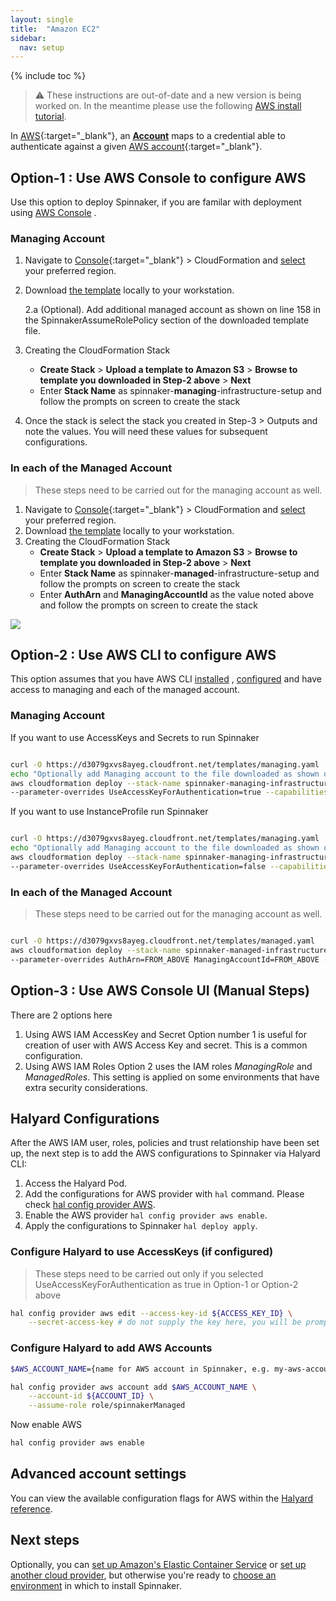 ```yaml
---
layout: single
title:  "Amazon EC2"
sidebar:
  nav: setup
---
```


{% include toc %}

> :warning: These instructions are out-of-date and a new version is being
> worked on. In the meantime please use the following
> [AWS install tutorial](https://aws.amazon.com/blogs/opensource/continuous-delivery-spinnaker-amazon-eks/).

In [AWS](https://aws.amazon.com/){:target="\_blank"}, an [__Account__](/concepts/providers/#accounts)
maps to a credential able to authenticate against a given [AWS
account](https://aws.amazon.com/account/){:target="\_blank"}.

## Option-1 : Use AWS Console to configure AWS

Use this option to deploy Spinnaker, if you are familar with deployment using [AWS Console](https://console.aws.amazon.com/) .

### Managing Account
1. Navigate to [Console](https://console.aws.amazon.com/){:target="\_blank"} > CloudFormation and [select](https://docs.aws.amazon.com/awsconsolehelpdocs/latest/gsg/getting-started.html#select-region) your preferred region.
2. Download [the template](https://d3079gxvs8ayeg.cloudfront.net/templates/managing.yaml) locally to your workstation.

    2.a (Optional). Add additional managed account as shown on line 158 in the SpinnakerAssumeRolePolicy section of the downloaded template file.
3. Creating the CloudFormation Stack
    * __Create Stack__ > __Upload a template to Amazon S3__ > __Browse to template you downloaded in Step-2 above__ > __Next__
    * Enter __Stack Name__ as spinnaker-**managing**-infrastructure-setup and follow the prompts on screen to create the stack
4. Once the stack is select the stack you created in Step-3 > Outputs and note the values. You will need these values for subsequent configurations.


### In each of the Managed Account

> These steps need to be carried out for the managing account as well.

1. Navigate to [Console](https://console.aws.amazon.com/){:target="\_blank"} > CloudFormation and [select](https://docs.aws.amazon.com/awsconsolehelpdocs/latest/gsg/getting-started.html#select-region) your preferred region.
2. Download [the template](https://d3079gxvs8ayeg.cloudfront.net/templates/managed.yaml) locally to your workstation.
3. Creating the CloudFormation Stack
    * __Create Stack__ > __Upload a template to Amazon S3__ > __Browse to template you downloaded in Step-2 above__ > __Next__
    * Enter __Stack Name__ as spinnaker-**managed**-infrastructure-setup and follow the prompts on screen to create the stack
    * Enter __AuthArn__ and __ManagingAccountId__ as the value noted above and follow the prompts on screen to create the stack

![](../outputs_cloudformation.png)

## Option-2 : Use AWS CLI to configure AWS

This option assumes that you have AWS CLI [installed](https://docs.aws.amazon.com/cli/latest/userguide/installing.html) ,
[configured](https://docs.aws.amazon.com/cli/latest/userguide/cli-chap-getting-started.html) and have access to managing and each of the managed account.


### Managing Account

If you want to use AccessKeys and Secrets to run Spinnaker

```bash

curl -O https://d3079gxvs8ayeg.cloudfront.net/templates/managing.yaml
echo "Optionally add Managing account to the file downloaded as shown on line 158 in the SpinnakerAssumeRolePolicy section of the downloaded file."
aws cloudformation deploy --stack-name spinnaker-managing-infrastructure-setup --template-file managing.yaml \
--parameter-overrides UseAccessKeyForAuthentication=true --capabilities CAPABILITY_NAMED_IAM --region us-west-2
```

If you want to use InstanceProfile run Spinnaker

```bash

curl -O https://d3079gxvs8ayeg.cloudfront.net/templates/managing.yaml
echo "Optionally add Managing account to the file downloaded as shown on line 158 in the SpinnakerAssumeRolePolicy section of the downloaded file."
aws cloudformation deploy --stack-name spinnaker-managing-infrastructure-setup --template-file managing.yaml \
--parameter-overrides UseAccessKeyForAuthentication=false --capabilities CAPABILITY_NAMED_IAM --region us-west-2
```

### In each of the Managed Account

> These steps need to be carried out for the managing account as well.


```bash

curl -O https://d3079gxvs8ayeg.cloudfront.net/templates/managed.yaml
aws cloudformation deploy --stack-name spinnaker-managed-infrastructure-setup --template-file managed.yaml \
--parameter-overrides AuthArn=FROM_ABOVE ManagingAccountId=FROM_ABOVE --capabilities CAPABILITY_NAMED_IAM --region us-west-2
```

## Option-3 : Use AWS Console UI (Manual Steps) 

There are 2 options here
1. Using AWS IAM AccessKey and Secret
Option number 1 is useful for creation of user with AWS Access Key and secret. This is a common configuration. 
2. Using AWS IAM Roles
Option 2 uses the IAM roles *ManagingRole* and *ManagedRoles*. This setting is applied on some environments that have extra security considerations.

## Halyard Configurations
After the AWS IAM user, roles, policies and trust relationship have been set up, the next step is to add the AWS configurations to Spinnaker via Halyard CLI:

1. Access the Halyard Pod.
2. Add the configurations for AWS provider with `hal` command. Please check [hal config provider AWS](https://www.spinnaker.io/reference/halyard/commands/#hal-config-provider-aws).
3. Enable the AWS provider `hal config provider aws enable`.
4. Apply the configurations to Spinnaker `hal deploy apply`.

### Configure Halyard to use AccessKeys (if configured)

> These steps need to be carried out only if you selected UseAccessKeyForAuthentication as true in Option-1 or Option-2 above

```bash
hal config provider aws edit --access-key-id ${ACCESS_KEY_ID} \
    --secret-access-key # do not supply the key here, you will be prompted
```

### Configure Halyard to add AWS Accounts

```bash
$AWS_ACCOUNT_NAME={name for AWS account in Spinnaker, e.g. my-aws-account}

hal config provider aws account add $AWS_ACCOUNT_NAME \
    --account-id ${ACCOUNT_ID} \
    --assume-role role/spinnakerManaged
```

Now enable AWS

```bash
hal config provider aws enable
```

## Advanced account settings

You can view the available configuration flags for AWS within the
[Halyard reference](/reference/halyard/commands#hal-config-provider-aws-account-add).

## Next steps

Optionally, you can [set up Amazon's Elastic Container
Service](/setup/install/providers/aws/aws-ecs/) or [set up another cloud
provider](/setup/install/providers/), but otherwise you're ready to
[choose an environment](/setup/install/environment/)
in which to install Spinnaker.
